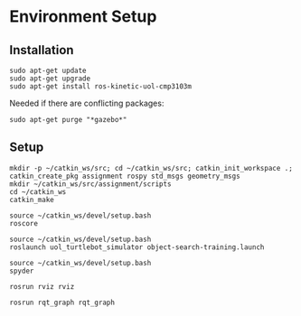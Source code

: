 # Environment Setup
## Installation
```
sudo apt-get update
sudo apt-get upgrade
sudo apt-get install ros-kinetic-uol-cmp3103m
```

Needed if there are conflicting packages:
```
sudo apt-get purge "*gazebo*"
```
## Setup

```
mkdir -p ~/catkin_ws/src; cd ~/catkin_ws/src; catkin_init_workspace .;
catkin_create_pkg assignment rospy std_msgs geometry_msgs
mkdir ~/catkin_ws/src/assignment/scripts
cd ~/catkin_ws
catkin_make
```

```
source ~/catkin_ws/devel/setup.bash 
roscore
```

```
source ~/catkin_ws/devel/setup.bash
roslaunch uol_turtlebot_simulator object-search-training.launch
```

```
source ~/catkin_ws/devel/setup.bash
spyder
```

```
rosrun rviz rviz
```

```
rosrun rqt_graph rqt_graph
```

